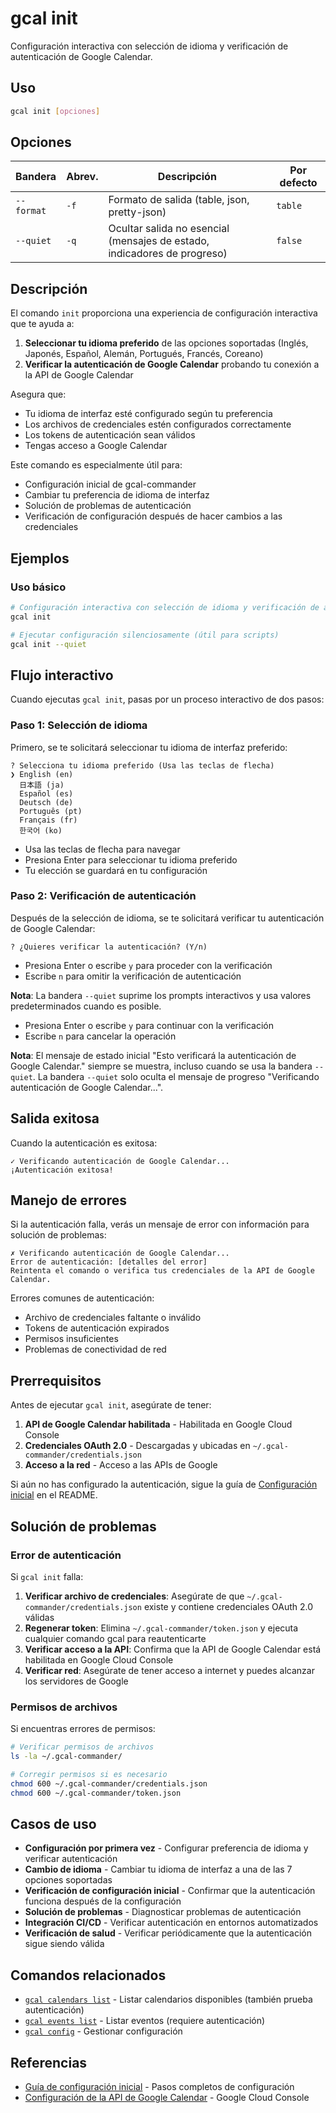 # gcal init

Configuración interactiva con selección de idioma y verificación de autenticación de Google Calendar.

## Uso

```bash
gcal init [opciones]
```

## Opciones

| Bandera | Abrev. | Descripción | Por defecto |
|---------|--------|-------------|-------------|
| `--format` | `-f` | Formato de salida (table, json, pretty-json) | `table` |
| `--quiet` | `-q` | Ocultar salida no esencial (mensajes de estado, indicadores de progreso) | `false` |

## Descripción

El comando `init` proporciona una experiencia de configuración interactiva que te ayuda a:

1. **Seleccionar tu idioma preferido** de las opciones soportadas (Inglés, Japonés, Español, Alemán, Portugués, Francés, Coreano)
2. **Verificar la autenticación de Google Calendar** probando tu conexión a la API de Google Calendar

Asegura que:
- Tu idioma de interfaz esté configurado según tu preferencia
- Los archivos de credenciales estén configurados correctamente
- Los tokens de autenticación sean válidos
- Tengas acceso a Google Calendar

Este comando es especialmente útil para:
- Configuración inicial de gcal-commander
- Cambiar tu preferencia de idioma de interfaz
- Solución de problemas de autenticación
- Verificación de configuración después de hacer cambios a las credenciales

## Ejemplos

### Uso básico

```bash
# Configuración interactiva con selección de idioma y verificación de autenticación
gcal init

# Ejecutar configuración silenciosamente (útil para scripts)
gcal init --quiet
```

## Flujo interactivo

Cuando ejecutas `gcal init`, pasas por un proceso interactivo de dos pasos:

### Paso 1: Selección de idioma

Primero, se te solicitará seleccionar tu idioma de interfaz preferido:

```
? Selecciona tu idioma preferido (Usa las teclas de flecha)
❯ English (en)
  日本語 (ja)
  Español (es)
  Deutsch (de)
  Português (pt)
  Français (fr)
  한국어 (ko)
```

- Usa las teclas de flecha para navegar
- Presiona Enter para seleccionar tu idioma preferido
- Tu elección se guardará en tu configuración

### Paso 2: Verificación de autenticación

Después de la selección de idioma, se te solicitará verificar tu autenticación de Google Calendar:

```
? ¿Quieres verificar la autenticación? (Y/n) 
```

- Presiona Enter o escribe `y` para proceder con la verificación
- Escribe `n` para omitir la verificación de autenticación

**Nota**: La bandera `--quiet` suprime los prompts interactivos y usa valores predeterminados cuando es posible.

- Presiona Enter o escribe `y` para continuar con la verificación
- Escribe `n` para cancelar la operación

**Nota**: El mensaje de estado inicial "Esto verificará la autenticación de Google Calendar." siempre se muestra, incluso cuando se usa la bandera `--quiet`. La bandera `--quiet` solo oculta el mensaje de progreso "Verificando autenticación de Google Calendar...".

## Salida exitosa

Cuando la autenticación es exitosa:

```
✓ Verificando autenticación de Google Calendar...
¡Autenticación exitosa!
```

## Manejo de errores

Si la autenticación falla, verás un mensaje de error con información para solución de problemas:

```
✗ Verificando autenticación de Google Calendar...
Error de autenticación: [detalles del error]
Reintenta el comando o verifica tus credenciales de la API de Google Calendar.
```

Errores comunes de autenticación:
- Archivo de credenciales faltante o inválido
- Tokens de autenticación expirados
- Permisos insuficientes
- Problemas de conectividad de red

## Prerrequisitos

Antes de ejecutar `gcal init`, asegúrate de tener:

1. **API de Google Calendar habilitada** - Habilitada en Google Cloud Console
2. **Credenciales OAuth 2.0** - Descargadas y ubicadas en `~/.gcal-commander/credentials.json`
3. **Acceso a la red** - Acceso a las APIs de Google

Si aún no has configurado la autenticación, sigue la guía de [Configuración inicial](../README.md#configuración-inicial) en el README.

## Solución de problemas

### Error de autenticación

Si `gcal init` falla:

1. **Verificar archivo de credenciales**: Asegúrate de que `~/.gcal-commander/credentials.json` existe y contiene credenciales OAuth 2.0 válidas
2. **Regenerar token**: Elimina `~/.gcal-commander/token.json` y ejecuta cualquier comando gcal para reautenticarte
3. **Verificar acceso a la API**: Confirma que la API de Google Calendar está habilitada en Google Cloud Console
4. **Verificar red**: Asegúrate de tener acceso a internet y puedes alcanzar los servidores de Google

### Permisos de archivos

Si encuentras errores de permisos:

```bash
# Verificar permisos de archivos
ls -la ~/.gcal-commander/

# Corregir permisos si es necesario
chmod 600 ~/.gcal-commander/credentials.json
chmod 600 ~/.gcal-commander/token.json
```

## Casos de uso

- **Configuración por primera vez** - Configurar preferencia de idioma y verificar autenticación
- **Cambio de idioma** - Cambiar tu idioma de interfaz a una de las 7 opciones soportadas
- **Verificación de configuración inicial** - Confirmar que la autenticación funciona después de la configuración
- **Solución de problemas** - Diagnosticar problemas de autenticación
- **Integración CI/CD** - Verificar autenticación en entornos automatizados
- **Verificación de salud** - Verificar periódicamente que la autenticación sigue siendo válida

## Comandos relacionados

- [`gcal calendars list`](calendars-list.md) - Listar calendarios disponibles (también prueba autenticación)
- [`gcal events list`](events-list.md) - Listar eventos (requiere autenticación)
- [`gcal config`](config.md) - Gestionar configuración

## Referencias

- [Guía de configuración inicial](../README.md#configuración-inicial) - Pasos completos de configuración
- [Configuración de la API de Google Calendar](https://console.cloud.google.com/) - Google Cloud Console